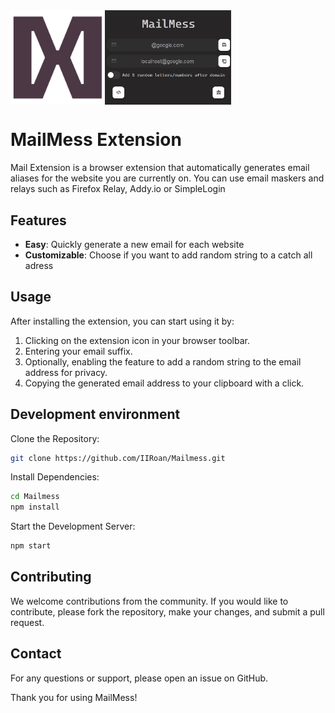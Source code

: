 <div style="display:flex;">
    <img src="https://github.com/IIRoan/Mailmess/blob/0.1/public/logo192.png?raw=true" alt="Logo" style="width:30%;">
    <img src="https://github.com/IIRoan/Mailmess/blob/0.1/public/screenshot.png?raw=true" alt="Screenshot" style="width:40%;">
</div>

# MailMess Extension 

Mail Extension is a browser extension that automatically generates email aliases for the website you are currently on.  You can use email maskers and relays such as Firefox Relay, Addy.io or SimpleLogin


## Features

- **Easy**: Quickly generate a new email for each website
- **Customizable**: Choose if you want to add random string to a catch all adress

## Usage

After installing the extension, you can start using it by:

1. Clicking on the extension icon in your browser toolbar.
2. Entering your email suffix.
3. Optionally, enabling the feature to add a random string to the email address for privacy.
4. Copying the generated email address to your clipboard with a click.

## Development environment

Clone the Repository:

   ```bash
   git clone https://github.com/IIRoan/Mailmess.git
   ```

Install Dependencies:

```bash
cd Mailmess
npm install
```

Start the Development Server:

```bash
npm start
```
## Contributing

We welcome contributions from the community. If you would like to contribute, please fork the repository, make your changes, and submit a pull request.

## Contact

For any questions or support, please open an issue on GitHub.

Thank you for using MailMess!
